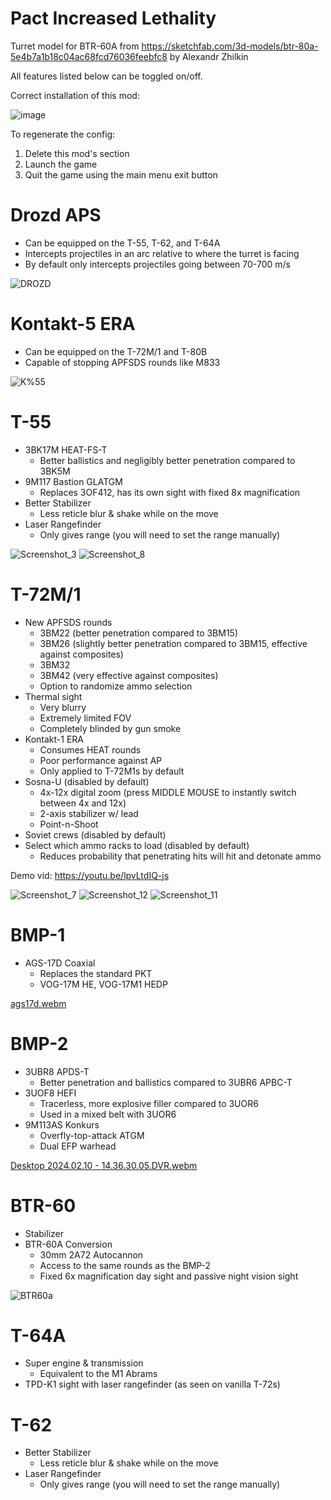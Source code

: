 # Pact Increased Lethality

Turret model for BTR-60A from https://sketchfab.com/3d-models/btr-80a-5e4b7a1b18c04ac68fcd76036feebfc8 by Alexandr Zhilkin

All features listed below can be toggled on/off.

Correct installation of this mod:

![image](https://github.com/thebeninator/Pact-Increased-Lethality/assets/89621837/e31193eb-6cd2-4efa-a93c-f17528af5e9e)

To regenerate the config:
1) Delete this mod's section
2) Launch the game
3) Quit the game using the main menu exit button

# Drozd APS
- Can be equipped on the T-55, T-62, and T-64A
- Intercepts projectiles in an arc relative to where the turret is facing
- By default only intercepts projectiles going between 70-700 m/s

![DROZD](https://github.com/thebeninator/Pact-Increased-Lethality/assets/89621837/747c0b97-42a7-4aea-b5b5-fd0b329ce99c)

# Kontakt-5 ERA
- Can be equipped on the T-72M/1 and T-80B
- Capable of stopping APFSDS rounds like M833

![K%55](https://github.com/thebeninator/Pact-Increased-Lethality/assets/89621837/e3bf6124-99af-4449-8dcc-c3bc2d3ec441)

# T-55
- 3BK17M HEAT-FS-T
  - Better ballistics and negligibly better penetration compared to 3BK5M
- 9M117 Bastion GLATGM
  - Replaces 3OF412, has its own sight with fixed 8x magnification
- Better Stabilizer
  - Less reticle blur & shake while on the move 
- Laser Rangefinder
  - Only gives range (you will need to set the range manually)
 
![Screenshot_3](https://github.com/thebeninator/Pact-Increased-Lethality/assets/89621837/9c494b20-3291-40f4-9be5-f75ac587caa4)
![Screenshot_8](https://github.com/thebeninator/Pact-Increased-Lethality/assets/89621837/e1979d6a-327c-47e5-94a6-acf1d42c7d59)

# T-72M/1 
- New APFSDS rounds
  - 3BM22 (better penetration compared to 3BM15)
  - 3BM26 (slightly better penetration compared to 3BM15, effective against composites)
  - 3BM32
  - 3BM42 (very effective against composites)
  - Option to randomize ammo selection
- Thermal sight
  - Very blurry
  - Extremely limited FOV
  - Completely blinded by gun smoke
- Kontakt-1 ERA
  - Consumes HEAT rounds
  - Poor performance against AP
  - Only applied to T-72M1s by default
- Sosna-U (disabled by default)
  - 4x-12x digital zoom (press MIDDLE MOUSE to instantly switch between 4x and 12x) 
  - 2-axis stabilizer w/ lead
  - Point-n-Shoot
- Soviet crews (disabled by default)
- Select which ammo racks to load (disabled by default)
  - Reduces probability that penetrating hits will hit and detonate ammo
 
Demo vid: https://youtu.be/lpvLtdIQ-js

![Screenshot_7](https://github.com/thebeninator/Pact-Increased-Lethality/assets/89621837/d5fb1292-9fcb-45e7-95ad-8c32a3924468)
![Screenshot_12](https://github.com/thebeninator/Pact-Increased-Lethality/assets/89621837/33877b32-ca41-420b-881d-37e7dc78c886)
![Screenshot_11](https://github.com/thebeninator/Pact-Increased-Lethality/assets/89621837/b2a5aa15-5d7b-4596-98fa-6aacd54e2626)

# BMP-1
- AGS-17D Coaxial
  - Replaces the standard PKT
  - VOG-17M HE, VOG-17M1 HEDP

[ags17d.webm](https://github.com/thebeninator/Pact-Increased-Lethality/assets/89621837/41b2dcf4-98b4-4a02-8487-d5516e5e70c2)

# BMP-2
- 3UBR8 APDS-T
  - Better penetration and ballistics compared to 3UBR6 APBC-T
- 3UOF8 HEFI
  - Tracerless, more explosive filler compared to 3UOR6
  - Used in a mixed belt with 3UOR6
- 9M113AS Konkurs
  - Overfly-top-attack ATGM
  - Dual EFP warhead

[Desktop 2024.02.10 - 14.36.30.05.DVR.webm](https://github.com/thebeninator/Pact-Increased-Lethality/assets/89621837/e9d0899a-9e91-44e4-9877-e7d2a6786a36)

# BTR-60
- Stabilizer
- BTR-60A Conversion
  - 30mm 2A72 Autocannon
  - Access to the same rounds as the BMP-2
  - Fixed 6x magnification day sight and passive night vision sight

![BTR60a](https://github.com/thebeninator/Pact-Increased-Lethality/assets/89621837/7eac03c8-98f1-4196-967a-825dd6ba6686)

# T-64A
- Super engine & transmission
  - Equivalent to the M1 Abrams
- TPD-K1 sight with laser rangefinder (as seen on vanilla T-72s)

# T-62
- Better Stabilizer
  - Less reticle blur & shake while on the move 
- Laser Rangefinder
  - Only gives range (you will need to set the range manually)
